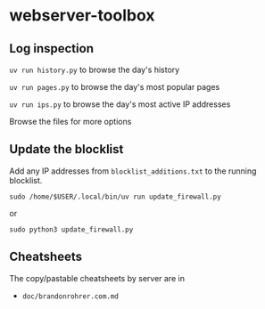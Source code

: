 # webserver-toolbox

## Log inspection

`uv run history.py` to browse the day's history

`uv run pages.py` to browse the day's most popular pages

`uv run ips.py` to browse the day's most active IP addresses

Browse the files for more options

## Update the blocklist

Add any IP addresses from `blocklist_additions.txt` to the running
blocklist.

`sudo /home/$USER/.local/bin/uv run update_firewall.py`

or

`sudo python3 update_firewall.py`

## Cheatsheets

The copy/pastable cheatsheets by server are in 

- `doc/brandonrohrer.com.md`
